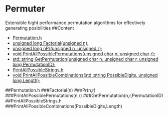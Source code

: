 # Permuter
Extensible hight performance permutation algorithms for effectively generating posibilities
##Content
 - [Permutation.h](#permutationh)
  - [unsigned long Factorial(unsigned n);](#factorialn)
  - [unsigned long nPr(unsigned n, unsigned r);](#nPrnr)
  - [void PrintAllPossiblePermutations(unsigned char n, unsigned char r);](#PrintAllPossiblePermutationsnr)
  - [std::string GetPermutation(unsigned char n, unsigned char r, unsigned long PermutationID);](GetPermutationn,r,PermutationID)
 - [PrintAllPossibleStrings.h](#PrintAllPossibleStringsh)
  - [void PrintAllPossibleCombinations(std::string PossibleDigits, unsigned long Length);](#PrintAllPossibleCombinations(PossibleDigits,Length))
  
##Permutation.h
###Factorial(n)
##nPr(n,r)
###PrintAllPossiblePermutations(n,r)
###GetPermutation(n,r,PermutationID)
##PrintAllPossibleStrings.h
###PrintAllPossibleCombinations(PossibleDigits,Length)

